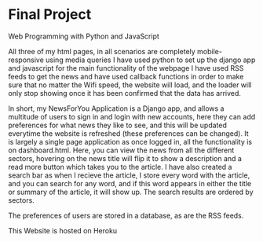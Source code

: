 # Final Project

Web Programming with Python and JavaScript

All three of my html pages, in all scenarios are completely mobile-responsive using media queries
I have used python to set up the django app and javascript for the main functionality of the webpage
I have used RSS feeds to get the news and have used callback functions in order to make sure that no matter the Wifi speed, the website will load, and the loader will only stop showing once it has been confirmed that the data has arrived.

In short, my NewsForYou Application is a Django app, and allows a multitude of users to sign in and login with new accounts, here they can add preferences for what news they like to see, and this will be updated everytime the website is refreshed (these preferences can be changed). It is largely a single page application as once logged in, all the functionality is on dashboard.html. Here, you can view the news from all the different sectors, hovering on the news title will flip it to show a description and a read more button which takes you to the article. I have also created a search bar as when I recieve the article, I store every word with the article, and you can search for any word, and if this word appears in either the title or summary of the article, it will show up. The search results are ordered by sectors.

The preferences of users are stored in a database, as are the RSS feeds.

This Website is hosted on Heroku



